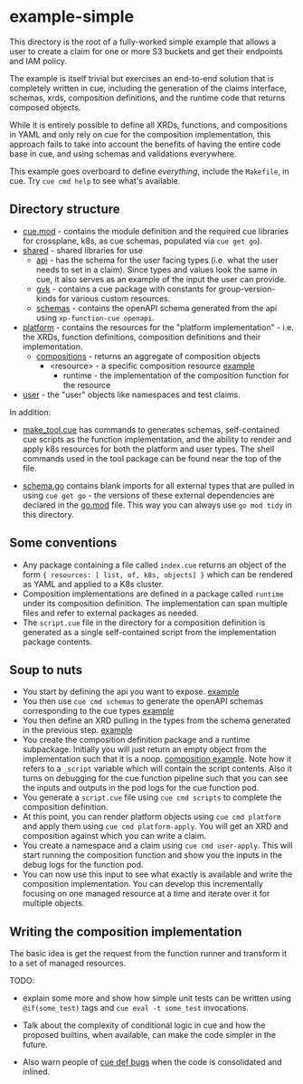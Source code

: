 # example-simple

This directory is the root of a fully-worked simple example that allows a user to create a
claim for one or more S3 buckets and get their endpoints and IAM policy.

The example is itself trivial but exercises an end-to-end solution that is
completely written in cue, including the generation of the claims interface, schemas, xrds, composition 
definitions, and the runtime code that returns composed objects.

While it is entirely possible to define all XRDs, functions, and compositions in YAML and only rely on cue
for the composition implementation, this approach fails to take into account the benefits of having
the entire code base in cue, and using schemas and validations everywhere.

This example goes overboard to define _everything_, include the `Makefile`, in cue. Try `cue cmd help` to
see what's available.

## Directory structure

* [cue.mod](cue.mod/) - contains the module definition and the required cue libraries for crossplane, k8s, as cue
  schemas, populated via `cue get go`).
* [shared](shared/) - shared libraries for use
  * [api](shared/api/) - has the schema for the user facing types (i.e. what the user needs to set in a claim). Since types
  and values look the same in cue, it also serves as an example of the input the user can provide.
  * [gvk](shared/gvk/) - contains a cue package with constants for group-version-kinds for various custom resources.
  * [schemas](shared/schemas) - contains the openAPI schema generated from the api using `xp-function-cue openapi`.
* [platform](platform/) - contains the resources for the "platform implementation" - i.e. the XRDs, function definitions,
  composition definitions and their implementation.
    * [compositions](platform/compositions/) - returns an aggregate of composition objects
      * &lt;resource&gt; - a specific composition resource [example](platform/compositions/xs3bucket/)
        * runtime - the implementation of the composition function for the resource  
* [user](user/) - the "user" objects like namespaces and test claims.

In addition:

* [make_tool.cue](make_tool.cue) has commands to generates schemas, self-contained cue scripts as the function
implementation, and the ability to render and apply k8s resources for both the platform and user types. The shell 
commands used in the tool package can be found near the top of the file.

* [schema.go](schema.go) contains blank imports for all external types that are pulled in using `cue get go` - the versions of these
  external dependencies are declared in the [go.mod](go.mod) file. This way you can always use `go mod tidy` in this
  directory.

## Some conventions

* Any package containing a file called `index.cue` returns an object of the form `{ resources: [ list, of, k8s, objects] }`
  which can be rendered as YAML and applied to a K8s cluster.
* Composition implementations are defined in a package called `runtime` under its composition definition. The implementation
  can span multiple files and refer to external packages as needed.
* The `script.cue` file in the directory for a composition definition is generated as a single self-contained script from
  the implementation package contents.

## Soup to nuts

* You start by defining the api you want to expose. [example](api/s3bucket.cue)
* You then use `cue cmd schemas` to generate the openAPI schemas corresponding to the cue types [example](shared/schemas/schemas.cue)
* You then define an XRD pulling in the types from the schema generated in the previous step. [example](platform/xrds.cue)
* You create the composition definition package and a runtime subpackage. 
  Initially you will just return an empty object from the implementation such that it is a noop. 
  [composition example](platform/compositions/xs3bucket/composition.cue). Note how it refers to a `_script` variable which will contain the script contents.
  Also it turns on debugging for the cue function pipeline such that you can see the inputs and outputs in the pod 
  logs for the cue function pod.
* You generate a `script.cue` file using `cue cmd scripts` to complete the composition definition.
* At this point, you can render platform objects using `cue cmd platform` and apply them using `cue cmd platform-apply`.
  You will get an XRD and composition against which you can write a claim.
* You create a namespace and a claim using `cue cmd user-apply`. 
  This will start running the composition function and show you the inputs in the debug logs for the function pod.
* You can now use this input to see what exactly is available and write the composition implementation.
  You can develop this incrementally focusing on one managed resource at a time and iterate over it for multiple objects.

## Writing the composition implementation

The basic idea is get the request from the function runner and transform it to a set of managed resources.

TODO: 

* explain some more and show how simple unit tests can be written using `@if(some_test)` tags and `cue eval -t some_test` invocations. 

* Talk about the complexity of conditional logic in cue and how the proposed builtins, when available, can make the code
simpler in the future.

* Also warn people of [cue def bugs](https://github.com/cue-lang/cue/issues/2648) when the code is consolidated and
inlined.
